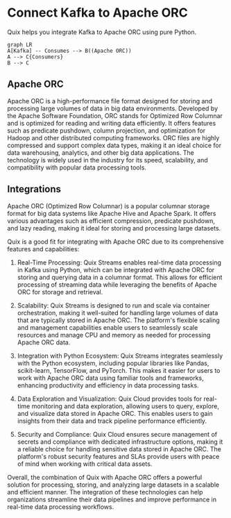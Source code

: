 # Connect Kafka to Apache ORC

Quix helps you integrate Kafka to Apache ORC using pure Python.

```mermaid
graph LR
A[Kafka] -- Consumes --> B((Apache ORC))
A --> C{Consumers}
B --> C
```

## Apache ORC

Apache ORC is a high-performance file format designed for storing and processing large volumes of data in big data environments. Developed by the Apache Software Foundation, ORC stands for Optimized Row Columnar and is optimized for reading and writing data efficiently. It offers features such as predicate pushdown, column projection, and optimization for Hadoop and other distributed computing frameworks. ORC files are highly compressed and support complex data types, making it an ideal choice for data warehousing, analytics, and other big data applications. The technology is widely used in the industry for its speed, scalability, and compatibility with popular data processing tools.

## Integrations

Apache ORC (Optimized Row Columnar) is a popular columnar storage format for big data systems like Apache Hive and Apache Spark. It offers various advantages such as efficient compression, predicate pushdown, and lazy reading, making it ideal for storing and processing large datasets.

Quix is a good fit for integrating with Apache ORC due to its comprehensive features and capabilities:

1. Real-Time Processing: Quix Streams enables real-time data processing in Kafka using Python, which can be integrated with Apache ORC for storing and querying data in a columnar format. This allows for efficient processing of streaming data while leveraging the benefits of Apache ORC for storage and retrieval.

2. Scalability: Quix Streams is designed to run and scale via container orchestration, making it well-suited for handling large volumes of data that are typically stored in Apache ORC. The platform's flexible scaling and management capabilities enable users to seamlessly scale resources and manage CPU and memory as needed for processing Apache ORC data.

3. Integration with Python Ecosystem: Quix Streams integrates seamlessly with the Python ecosystem, including popular libraries like Pandas, scikit-learn, TensorFlow, and PyTorch. This makes it easier for users to work with Apache ORC data using familiar tools and frameworks, enhancing productivity and efficiency in data processing tasks.

4. Data Exploration and Visualization: Quix Cloud provides tools for real-time monitoring and data exploration, allowing users to query, explore, and visualize data stored in Apache ORC. This enables users to gain insights from their data and track pipeline performance efficiently.

5. Security and Compliance: Quix Cloud ensures secure management of secrets and compliance with dedicated infrastructure options, making it a reliable choice for handling sensitive data stored in Apache ORC. The platform's robust security features and SLAs provide users with peace of mind when working with critical data assets.

Overall, the combination of Quix with Apache ORC offers a powerful solution for processing, storing, and analyzing large datasets in a scalable and efficient manner. The integration of these technologies can help organizations streamline their data pipelines and improve performance in real-time data processing workflows.

